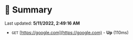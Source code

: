 # 📖 Summary
Last updated: **5/11/2022, 2:49:16 AM**

- `GET` [https://google.com](https://google.com) - **Up** (110ms)
